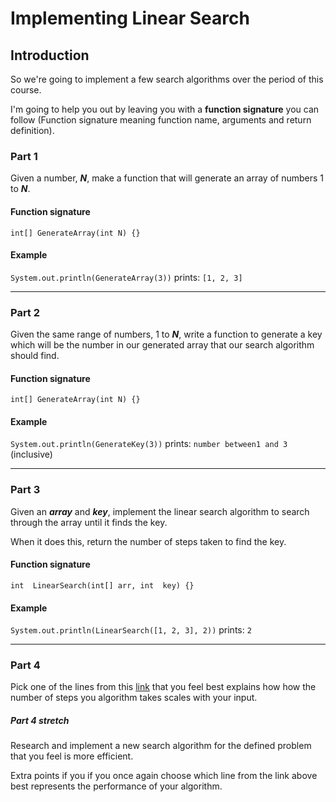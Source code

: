 # Implementing Linear Search

## Introduction
So we're going to implement a few search algorithms over the period of this course.

I'm going to help you out by leaving you with a **function signature** you can follow (Function signature meaning function name, arguments and return definition).

### Part 1
Given a number, ***N***,  make a function that will generate an array of numbers 1 to ***N***.

#### Function signature
```int[] GenerateArray(int N) {}```

#### Example
```System.out.println(GenerateArray(3))```
prints: ```[1, 2, 3]```

---
### Part 2
Given the same range of numbers, 1 to ***N***, write a function to generate a key which will be the number in our generated array that our search algorithm should find.

#### Function signature
```int[] GenerateArray(int N) {}```

#### Example
```System.out.println(GenerateKey(3))```
prints: ```number between1 and 3``` (inclusive)

---
### Part 3
Given an ***array*** and ***key***, implement the linear search algorithm to search through the array until it finds the key.

When it does this, return the number of steps taken to find the key.

#### Function signature
```int  LinearSearch(int[] arr, int  key) {}```

#### Example
```System.out.println(LinearSearch([1, 2, 3], 2))```
prints: ```2```

---
### Part 4
Pick one of the lines from this [link](https://www.google.co.uk/url?sa=i&url=https%3A%2F%2Ftowardsdatascience.com%2Fthe-big-o-notation-d35d52f38134&psig=AOvVaw1reLTYyg3NLpKngihNLKTg&ust=1636184697871000&source=images&cd=vfe&ved=0CAsQjRxqFwoTCOiCxJDdgPQCFQAAAAAdAAAAABAD) that you feel best explains how how the number of steps you algorithm takes scales with your input.

##### Part 4 stretch
Research and implement a new search algorithm for the defined problem that you feel is more efficient.

Extra points if you if you once again choose which line from the link above best represents the performance of your algorithm.